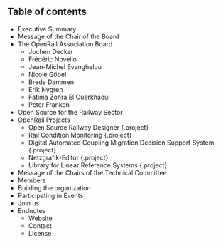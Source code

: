## Table of contents

  * Executive Summary
  * Message of the Chair of the Board
  * The OpenRail Association Board
    * Jochen Decker
    * Frédéric Novello
    * Jean-Michel Evanghelou
    * Nicole Göbel
    * Brede Dammen
    * Erik Nygren
    * Fatima Zohra El Ouerkhaoui
    * Peter Franken
  * Open Source for the Railway Sector
  * OpenRail Projects
    * Open Source Railway Designer {.project}
    * Rail Condition Monitoring {.project}
    * Digital Automated Coupling Migration Decision Support System {.project}
    * Netzgrafik-Editor {.project}
    * Library for Linear Reference Systems {.project}
  * Message of the Chairs of the Technical Committee
  * Members
  * Building the organization
  * Participating in Events
  * Join us
  * Endnotes
    * Website
    * Contact
    * License
